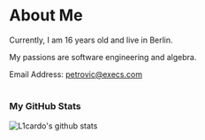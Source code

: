 # About Me

Currently, I am 16 years old and live in Berlin.

My passions are software engineering and algebra.

Email Address: [petrovic@execs.com](mailto:petrovic@execs.com)

#

### My GitHub Stats

![L1cardo's github stats](https://github-readme-stats.vercel.app/api?username=petrovicni&show_icons=true)

#
